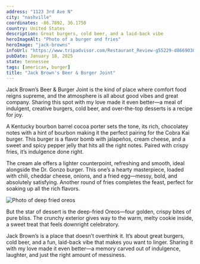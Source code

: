 ```yaml
---
address: "1123 3rd Ave N"
city: "nashville"
coordinates: -86.7892, 36.1750
country: United States
description: Great burgers, cold beer, and a laid-back vibe
heroImageAlt: "Photo of a burger and fries"
heroImage: "jack-browns"
infoUrl: "https://www.tripadvisor.com/Restaurant_Review-g55229-d8669030-Reviews-Jack_Brown_s_Beer_Burger_Joint-Nashville_Davidson_County_Tennessee.html"
pubDate: January 18, 2025
state: tennessee
tags: [american, burger]
title: "Jack Brown's Beer & Burger Joint"
---
```


Jack Brown’s Beer & Burger Joint is the kind of place where comfort food reigns supreme, and the atmosphere is all about good vibes and great company. Sharing this spot with my love made it even better—a meal of indulgent, creative burgers, cold beer, and over-the-top desserts is a recipe for joy.

A Kentucky bourbon barrel cocoa porter sets the tone, its rich, chocolatey notes with a hint of bourbon making it the perfect pairing for the Cobra Kai burger. This burger is a flavor bomb with jalapeños, cream cheese, and a sweet and spicy pepper jelly that hits all the right notes. Paired with crispy fries, it’s indulgence done right.

The cream ale offers a lighter counterpoint, refreshing and smooth, ideal alongside the Dr. Gonzo burger. This one’s a hearty masterpiece, loaded with chili, cheddar cheese, onions, and a fried egg—messy, bold, and absolutely satisfying. Another round of fries completes the feast, perfect for soaking up all the rich flavors.

![Photo of deep fried oreos](/no-reserv-ai-tions/jack-browns-deep-fried-oreos.webp)

But the star of dessert is the deep-fried Oreos—four golden, crispy bites of pure bliss. The crunchy exterior gives way to the warm, melty cookie inside, a sweet treat that feels downright celebratory.

Jack Brown’s is a place that doesn’t overthink it. It’s about great burgers, cold beer, and a fun, laid-back vibe that makes you want to linger. Sharing it with my love made it even better—a memory carved out of indulgence, laughter, and just the right amount of messiness.
